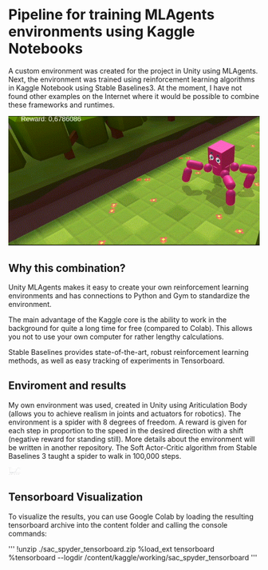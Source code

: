 # Pipeline for training MLAgents environments using Kaggle Notebooks
A custom environment was created for the project in Unity using MLAgents. Next, the environment was trained using reinforcement learning algorithms in Kaggle Notebook using Stable Baselines3. At the moment, I have not found other examples on the Internet where it would be possible to combine these frameworks and runtimes.

![alt text](result_spyder.gif)

## Why this combination?

Unity MLAgents makes it easy to create your own reinforcement learning environments and has connections to Python and Gym to standardize the environment.

The main advantage of the Kaggle core is the ability to work in the background for quite a long time for free (compared to Colab). This allows you not to use your own computer for rather lengthy calculations.

Stable Baselines provides state-of-the-art, robust reinforcement learning methods, as well as easy tracking of experiments in Tensorboard.

## Enviroment and results

My own environment was used, created in Unity using Ariticulation Body (allows you to achieve realism in joints and actuators for robotics).
The environment is a spider with 8 degrees of freedom. A reward is given for each step in proportion to the speed in the desired direction with a shift (negative reward for standing still). More details about the environment will be written in another repository.
The Soft Aсtor-Critic algorithm from Stable Baselines 3 taught a spider to walk in 100,000 steps.

<img src='result.jpg' width='25'>

## Tensorboard Visualization

To visualize the results, you can use Google Colab by loading the resulting tensorboard archive into the content folder and calling the console commands:

'''
!unzip ./sac_spyder_tensorboard.zip
%load_ext tensorboard
%tensorboard --logdir /content/kaggle/working/sac_spyder_tensorboard
'''
